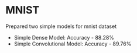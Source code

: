 # MNIST
<p>Prepared two simple models for mnist dataset</p>
<ul>
    <li>Simple Dense Model: Accuracy - 88.28%</li>
    <li>Simple Convolutional Model: Accuracy - 89.76%</li>
</ul>